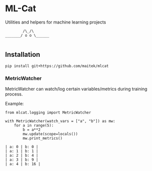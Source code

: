 
# ML-Cat

Utilities and helpers for machine learning projects
	
~~~~
        /\_/\
_______/ o o \______
                              
~~~~

## Installation

~~~~
pip install git+https://github.com/maitek/mlcat
~~~~


### MetricWatcher

MetricWatcher can watch/log certain variables/metrics during training process.

Example:
~~~~
from mlcat.logging import MetricWatcher

with MetricWatcher(watch_vars = ["a", "b"]) as mw:
    for a in range(5):
        b = a**2
        mw.update(scope=locals())
        mw.print_metrics()
~~~~
~~~~
| a: 0 | b: 0 |  
| a: 1 | b: 1 |  
| a: 2 | b: 4 |  
| a: 3 | b: 9 |  
| a: 4 | b: 16 |  
~~~~

